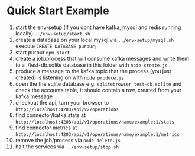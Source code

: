 # Quick Start Example

1. start the env-setup (if you dont have kafka, mysql and redis running locally) `../env-setup/start.sh`
2. create a database on your local mysql via `../env-setup/mysql.sh` execute `CREATE DATABASE purpur;`
3. start purpur `npm start`
4. create a job/process that will consume kafka messages and write them to a ./test-db.sqlite database in this folder with `node create.js`
5. produce a message to the kafka topic that the process (you just created) is listening on with `node produce.js`
6. open the the sqlite database e.g. `sqlitebrowser test-db.sqlite` and check the accounts table, it should contain a row, created from your kafka message 
7. checkout the api, turn your browser to `http://localhost:4203/api/v2/operations`
8. find connector/kafka stats at `http://localhost:4203/api/v1/operations/name/example:1/stats`
9. find connector metrics at `http://localhost:4203/api/v1/operations/name/example:1/metrics`
10. remove the job/process via `node delete.js`
11. halt the services via `../env-setup/stop.sh`
